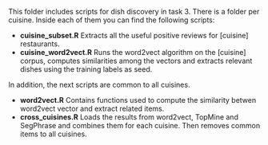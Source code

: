 This folder includes scripts for dish discovery in task 3. There is a folder per cuisine. Inside each of them you can find the following scripts:

- **cuisine_subset.R** Extracts all the useful positive reviews for [cuisine] restaurants.
- **cuisine_word2vect.R** Runs the word2vect algorithm on the [cuisine] corpus, computes similarities among the vectors and extracts relevant dishes using the training labels as seed.

In addition, the next scripts are common to all cuisines.

- **word2vect.R** Contains functions used to compute the similarity betwen word2vect vector and extract related items.
- **cross_cuisines.R** Loads the results from word2vect, TopMine and SegPhrase and combines them for each cuisine. Then removes common items to all cuisines.